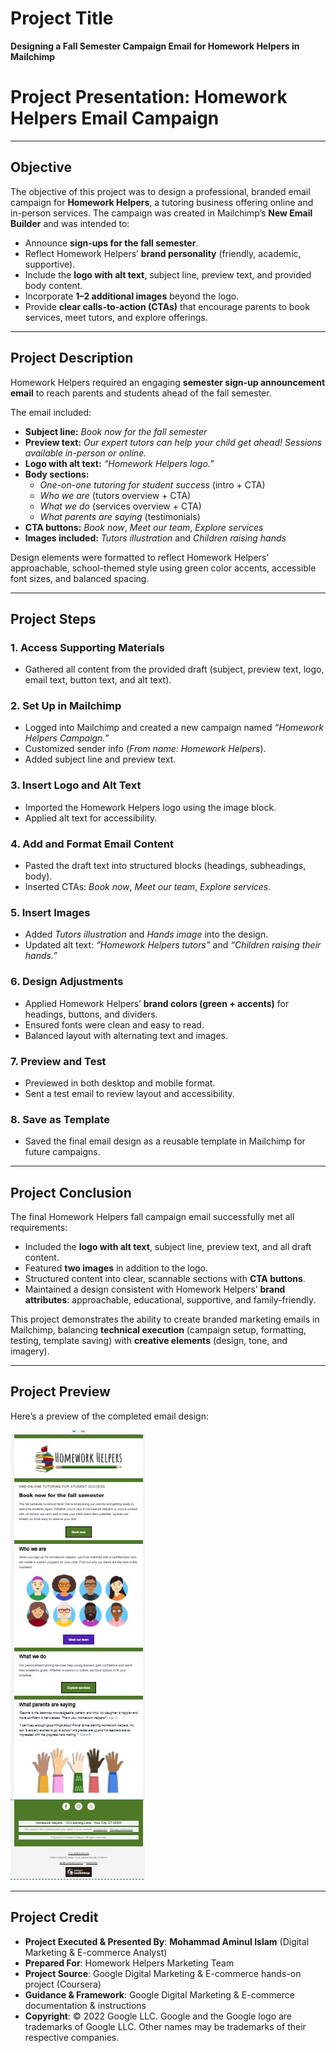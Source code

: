 # Project Title  
**Designing a Fall Semester Campaign Email for Homework Helpers in Mailchimp**  

# Project Presentation: Homework Helpers Email Campaign  

---

## Objective  
The objective of this project was to design a professional, branded email campaign for **Homework Helpers**, a tutoring business offering online and in-person services. The campaign was created in Mailchimp’s **New Email Builder** and was intended to:  

- Announce **sign-ups for the fall semester**.  
- Reflect Homework Helpers’ **brand personality** (friendly, academic, supportive).  
- Include the **logo with alt text**, subject line, preview text, and provided body content.  
- Incorporate **1–2 additional images** beyond the logo.  
- Provide **clear calls-to-action (CTAs)** that encourage parents to book services, meet tutors, and explore offerings.  

---

## Project Description  
Homework Helpers required an engaging **semester sign-up announcement email** to reach parents and students ahead of the fall semester.  

The email included:  
- **Subject line:** *Book now for the fall semester*  
- **Preview text:** *Our expert tutors can help your child get ahead! Sessions available in-person or online.*  
- **Logo with alt text:** *“Homework Helpers logo.”*  
- **Body sections:**  
  - *One-on-one tutoring for student success* (intro + CTA)  
  - *Who we are* (tutors overview + CTA)  
  - *What we do* (services overview + CTA)  
  - *What parents are saying* (testimonials)  
- **CTA buttons:** *Book now*, *Meet our team*, *Explore services*  
- **Images included:** *Tutors illustration* and *Children raising hands*  

Design elements were formatted to reflect Homework Helpers’ approachable, school-themed style using green color accents, accessible font sizes, and balanced spacing.  

---

## Project Steps  

### 1. Access Supporting Materials  
- Gathered all content from the provided draft (subject, preview text, logo, email text, button text, and alt text).  

### 2. Set Up in Mailchimp  
- Logged into Mailchimp and created a new campaign named *“Homework Helpers Campaign.”*  
- Customized sender info (*From name: Homework Helpers*).  
- Added subject line and preview text.  

### 3. Insert Logo and Alt Text  
- Imported the Homework Helpers logo using the image block.  
- Applied alt text for accessibility.  

### 4. Add and Format Email Content  
- Pasted the draft text into structured blocks (headings, subheadings, body).  
- Inserted CTAs: *Book now*, *Meet our team*, *Explore services*.  

### 5. Insert Images  
- Added *Tutors illustration* and *Hands image* into the design.  
- Updated alt text: *“Homework Helpers tutors”* and *“Children raising their hands.”*  

### 6. Design Adjustments  
- Applied Homework Helpers’ **brand colors (green + accents)** for headings, buttons, and dividers.  
- Ensured fonts were clean and easy to read.  
- Balanced layout with alternating text and images.  

### 7. Preview and Test  
- Previewed in both desktop and mobile format.  
- Sent a test email to review layout and accessibility.  

### 8. Save as Template  
- Saved the final email design as a reusable template in Mailchimp for future campaigns.  

---

## Project Conclusion  
The final Homework Helpers fall campaign email successfully met all requirements:  

- Included the **logo with alt text**, subject line, preview text, and all draft content.  
- Featured **two images** in addition to the logo.  
- Structured content into clear, scannable sections with **CTA buttons**.  
- Maintained a design consistent with Homework Helpers’ **brand attributes**: approachable, educational, supportive, and family-friendly.  

This project demonstrates the ability to create branded marketing emails in Mailchimp, balancing **technical execution** (campaign setup, formatting, testing, template saving) with **creative elements** (design, tone, and imagery).  

---

## Project Preview  
Here’s a preview of the completed email design:  

![Homework Helpers Campaign Email](https://github.com/aminbiography/Google-Digital-Marketing---E-commerce-Professional-Certificate/blob/main/bar-graph-chart-image/Homework%20Helpers%20email.jpg)  

---

## Project Credit  
- **Project Executed & Presented By**: **Mohammad Aminul Islam** (Digital Marketing & E-commerce Analyst)  
- **Prepared For**: Homework Helpers Marketing Team  
- **Project Source**: Google Digital Marketing & E-commerce hands-on project (Coursera)  
- **Guidance & Framework**: Google Digital Marketing & E-commerce documentation & instructions  
- **Copyright**: © 2022 Google LLC. Google and the Google logo are trademarks of Google LLC. Other names may be trademarks of their respective companies.
